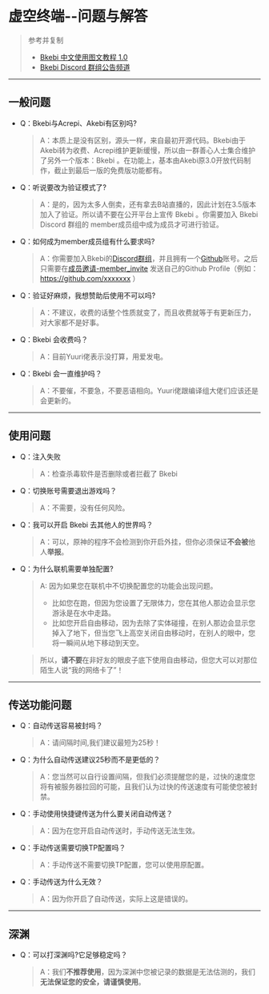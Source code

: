 # 虚空终端--问题与解答

>  参考并复制
>  * [Bkebi 中文使用图文教程 1.0](https://www.kdocs.cn/l/csNDRjijraFk)
>  * [Bkebi Discord 群组公告频道](https://discord.com/channels/1026295403282436097/1064766036714471465/1077543930721210419)

---
## 一般问题

* Q：Bkebi与Acrepi、Akebi有区别吗?
  
  > A：本质上是没有区别，源头一样，来自最初开源代码。Bkebi由于Akebi转为收费、Acrepi维护更新缓慢，所以由一群善心人士集合维护了另外一个版本：Bkebi 。在功能上，基本由Akebi原3.0开放代码制作，截止到最后一版的免费版功能都有。

* Q：听说要改为验证模式了?
  
  > A：是的，因为太多人倒卖，还有拿去B站直播的，因此计划在3.5版本加入了验证。所以请不要在公开平台上宣传 Bkebi 。你需要加入 Bkebi Discord 群组的 member成员组中成为成员才可进行验证。


* Q：如何成为member成员组有什么要求吗?

  > A：你需要加入Bkebi的[Discord群组](https://discord.gg/bkebi)，并且拥有一个[Github](https://github.com/)账号。之后只需要在[成员邀请-member_invite](https://discord.com/channels/1026295403282436097/1064938146195845191) 发送自己的Github Profile（例如：https://github.com/xxxxxxx ）

* Q：验证好麻烦，我想赞助后使用不可以吗?
  > A：不建议，收费的话整个性质就变了，而且收费就等于有更新压力，对大家都不是好事。

* Q：Bkebi 会收费吗？
  > A：目前Yuuri佬表示没打算，用爱发电。

* Q：Bkebi 会一直维护吗？
  > A：不要催，不要急，不要恶语相向。Yuuri佬跟编译组大佬们应该还是会更新的。

---
## 使用问题
* Q：注入失败

  > A：检查杀毒软件是否删除或者拦截了 Bkebi

* Q：切换账号需要退出游戏吗？

  > A：不需要，没有任何风险。


* Q：我可以开启 Bkebi 去其他人的世界吗？

  > A：可以，原神的程序不会检测到你开启外挂，但你必须保证**不会被**他人**举报**。


* Q：为什么联机需要单独配置?

  > A: 因为如果您在联机中不切换配置您的功能会出现问题。
  > * 比如您在跑，但因为您设置了无限体力，您在其他人那边会显示您游泳是在水中走路。
  > * 比如您开启自由移动，因为去除了实体碰撞，在别人那边会显示您掉入了地下，但当您飞上高空关闭自由移动时，在别人的眼中，您将一瞬间从地下移动到天空。

  > 所以，**请不要**在非好友的眼皮子底下使用自由移动，但您大可以对那位陌生人说“我的网络卡了”！



---
## 传送功能问题
* Q：自动传送容易被封吗？

  > A：请间隔时间,我们建议最短为25秒！


* Q：为什么自动传送建议25秒而不是更低的？

  > A：您当然可以自行设置间隔，但我们必须提醒您的是，过快的速度您将有被服务器拉回的可能，且我们认为过快的传送速度有可能使您被封禁。


* Q：手动使用快捷键传送为什么要关闭自动传送？

  > A：因为在您开启自动传送时，手动传送无法生效。


* Q：手动传送需要切换TP配置吗？

  > A：手动传送不需要切换TP配置，您可以使用原配置。


* Q：手动传送为什么无效？

  > A：因为你开启了自动传送，实际上这是错误的。

---
## 深渊
* Q：可以打深渊吗?它足够稳定吗？

  > A：我们**不推荐使用**，因为深渊中您被记录的数据是无法估测的，我们**无法保证您的安全，请谨慎使用**。 


